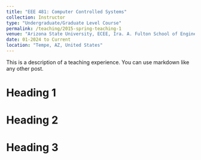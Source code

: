 ```yaml
---
title: "EEE 481: Computer Controlled Systems"
collection: Instructor
type: "Undergraduate/Graduate Level Course"
permalink: /teaching/2015-spring-teaching-1
venue: "Arizona State University, ECEE, Ira. A. Fulton School of Engineering"
date: 01-2024 to Current
location: "Tempe, AZ, United States"
---
```


This is a description of a teaching experience. You can use markdown like any other post.

Heading 1
======

Heading 2
======

Heading 3
======
